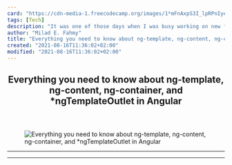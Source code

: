 ```yaml
---
card: "https://cdn-media-1.freecodecamp.org/images/1*mFnAxpS3I_lpRPnIyevxKw.png"
tags: [Tech]
description: "It was one of those days when I was busy working on new featu"
author: "Milad E. Fahmy"
title: "Everything you need to know about ng-template, ng-content, ng-container, and *ngTemplateOutlet in Angular"
created: "2021-08-16T11:36:02+02:00"
modified: "2021-08-16T11:36:02+02:00"
---
```

<div class="site-wrapper">
<main id="site-main" class="site-main outer">
<div class="inner">
<article class="post-full post tag-tech tag-programming tag-angular tag-javascript tag-technology ">
<header class="post-full-header">
<h1 class="post-full-title">Everything you need to know about ng-template, ng-content, ng-container, and *ngTemplateOutlet in Angular</h1>
</header>
<figure class="post-full-image">
<picture>
<source media="(max-width: 700px)" sizes="1px" srcset="data:image/gif;base64,R0lGODlhAQABAIAAAAAAAP///yH5BAEAAAAALAAAAAABAAEAAAIBRAA7 1w">
<source media="(min-width: 701px)" sizes="(max-width: 800px) 400px,
(max-width: 1170px) 700px,
1400px" srcset="https://cdn-media-1.freecodecamp.org/images/1*mFnAxpS3I_lpRPnIyevxKw.png 300w,
https://cdn-media-1.freecodecamp.org/images/1*mFnAxpS3I_lpRPnIyevxKw.png 600w,
https://cdn-media-1.freecodecamp.org/images/1*mFnAxpS3I_lpRPnIyevxKw.png 1000w,
https://cdn-media-1.freecodecamp.org/images/1*mFnAxpS3I_lpRPnIyevxKw.png 2000w">
<img onerror="this.style.display='none'" src="https://cdn-media-1.freecodecamp.org/images/1*mFnAxpS3I_lpRPnIyevxKw.png" alt="Everything you need to know about ng-template, ng-content, ng-container, and *ngTemplateOutlet in Angular">
</picture>
</figure>
<section class="post-full-content">
<div class="post-content">
</div>
<hr>
<hr>
</section>
</article>
</div>
</main>
</div>
<!-- Google Tag Manager (noscript) -->
<!-- End Google Tag Manager (noscript) -->
